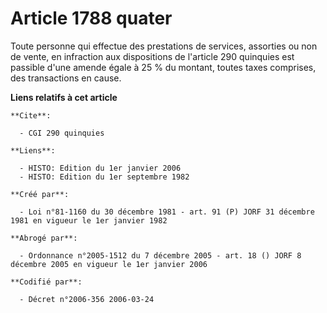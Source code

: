 # Article 1788 quater

Toute personne qui effectue des prestations de services, assorties ou non de vente, en infraction aux dispositions de
l'article 290 quinquies est passible d'une amende égale à 25 % du montant, toutes taxes comprises, des transactions en cause.

**Liens relatifs à cet article**

	**Cite**:

	  - CGI 290 quinquies

	**Liens**:

	  - HISTO: Edition du 1er janvier 2006
	  - HISTO: Edition du 1er septembre 1982

	**Créé par**:

	  - Loi n°81-1160 du 30 décembre 1981 - art. 91 (P) JORF 31 décembre 1981 en vigueur le 1er janvier 1982

	**Abrogé par**:

	  - Ordonnance n°2005-1512 du 7 décembre 2005 - art. 18 () JORF 8 décembre 2005 en vigueur le 1er janvier 2006

	**Codifié par**:

	  - Décret n°2006-356 2006-03-24
